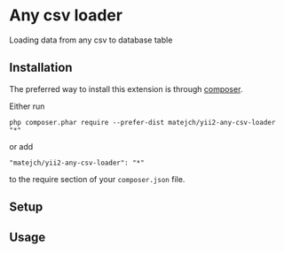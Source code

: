 Any csv loader
==============
Loading data from any csv to database table

Installation
------------

The preferred way to install this extension is through [composer](http://getcomposer.org/download/).

Either run

```
php composer.phar require --prefer-dist matejch/yii2-any-csv-loader "*"
```

or add

```
"matejch/yii2-any-csv-loader": "*"
```

to the require section of your `composer.json` file.


Setup
-----

Usage
----